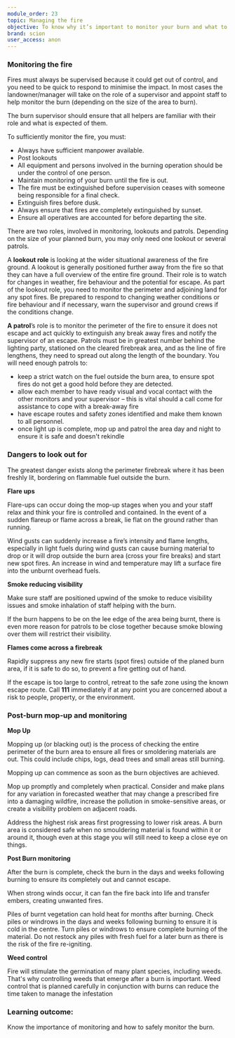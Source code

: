 ```yaml
---
module_order: 23
topic: Managing the fire
objective: To know why it’s important to monitor your burn and what to look out for.
brand: scion
user_access: anon
---
```

### Monitoring the fire

Fires must always be supervised because it could get out of control, and you need to be quick to respond to minimise the impact. In most cases the landowner/manager will take on the role of a supervisor and appoint staff to help monitor the burn (depending on the size of the area to burn). 

The burn supervisor should ensure that all helpers are familiar with their role and what is expected of them. 

 To sufficiently monitor the fire, you must:

* Always have sufficient manpower available. 
* Post lookouts 
* All equipment and persons involved in the burning operation should be under the control of one person.
* Maintain monitoring of your burn until the fire is out.
* The fire must be extinguished before supervision ceases with someone being responsible for a final check.
* Extinguish fires before dusk.
* Always ensure that fires are completely extinguished by sunset. 
* Ensure all operatives are accounted for before departing the site.


There are two roles, involved in monitoring, lookouts and patrols.  Depending on the size of your planned burn, you may only need one lookout or several patrols. 

A **lookout role** is looking at the wider situational awareness of the fire ground. A lookout is generally positioned further away from the fire so that they can have a full overview of the entire fire ground.   Their role is to watch for changes in weather, fire behaviour and the potential for escape. As part of the lookout role, you need to monitor the perimeter and adjoining land for any spot fires.   Be prepared to respond to changing weather conditions or fire behaviour and if necessary, warn the supervisor and ground crews if the conditions change.

**A patrol**’s role is to monitor the perimeter of the fire to ensure it does not escape and act quickly to extinguish any break away fires and notify the supervisor of an escape. Patrols must be in greatest number behind the lighting party, stationed on the cleared firebreak area, and as the line of fire lengthens, they need to spread out along the length of the boundary.
You will need enough patrols to:
* keep a strict watch on the fuel outside the burn area, to ensure spot fires do not get a good hold before they are detected.
* allow each member to have ready visual and vocal contact with the other monitors and your supervisor – this is vital should a call come for assistance to cope with a break-away fire
* have escape routes and safety zones identified and make them known to all personnel.
* once light up is complete, mop up and patrol the area day and night to ensure it is safe and doesn't rekindle



### Dangers to look out for

The greatest danger exists along the perimeter firebreak where it has been freshly lit, bordering on flammable fuel outside the burn.

**Flare ups**

Flare-ups can occur doing the mop-up stages when you and your staff relax and think your fire is controlled and contained. In the event of a sudden flareup or flame across a break, lie flat on the ground rather than running.

Wind gusts can suddenly increase a fire’s intensity and flame lengths, especially in light fuels during wind gusts can cause burning material to drop or it will drop outside the burn area (cross your fire breaks) and start new spot fires.  An increase in wind and temperature may lift a surface fire into the unburnt overhead fuels.


**Smoke reducing visibility**

Make sure staff are positioned upwind of the smoke to reduce visibility issues and smoke inhalation of staff helping with the burn.

If the burn happens to be on the lee edge of the area being burnt, there is even more reason for patrols to be close together because smoke blowing over them will restrict their visibility.


**Flames come across a firebreak**

Rapidly suppress any new fire starts (spot fires) outside of the planed burn area, if it is safe to do so, to prevent a fire getting out of hand.

If the escape is too large to control, retreat to the safe zone using the known escape route. Call **111** immediately if at any point you are concerned about a risk to people, property, or the environment.


### Post-burn mop-up and monitoring

**Mop Up**

Mopping up (or blacking out) is the process of checking the entire perimeter of the burn area to ensure all fires or smoldering materials are out. This could include chips, logs, dead trees and small areas still burning.

Mopping up can commence as soon as the burn objectives are achieved.

Mop up promptly and completely when practical. Consider and make plans for any variation in forecasted weather that may change a prescribed fire into a damaging wildfire, increase the pollution in smoke-sensitive areas, or create a visibility problem on adjacent roads.

Address the highest risk areas first progressing to lower risk areas.
A burn area is considered safe when no smouldering material is found within it or around it, though even at this stage you will still need to keep a close eye on things.


**Post Burn monitoring**

After the burn is complete, check the burn in the days and weeks following burning to ensure its completely out and cannot escape.

When strong winds occur, it can fan the fire back into life and transfer embers, creating unwanted fires.  

Piles of burnt vegetation can hold heat for months after burning. Check piles or windrows in the days and weeks following burning to ensure it is cold in the centre. Turn piles or windrows to ensure complete burning of the material. Do not restock any piles with fresh fuel for a later burn as there is the risk of the fire re-igniting.


**Weed control**

Fire will stimulate the germination of many plant species, including weeds. That's why controlling weeds that emerge after a burn is important. Weed control that is planned carefully in conjunction with burns can reduce the time taken to manage the infestation


### Learning outcome: 

Know the importance of monitoring and how to safely monitor the burn.

